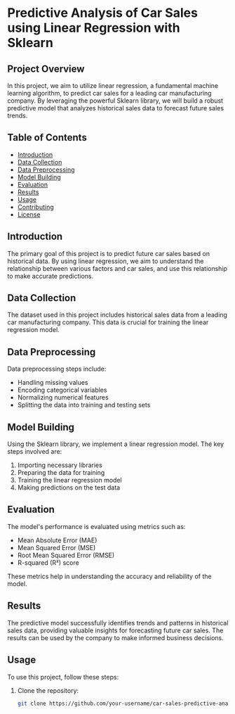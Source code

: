 # Predictive Analysis of Car Sales using Linear Regression with Sklearn

## Project Overview

In this project, we aim to utilize linear regression, a fundamental machine learning algorithm, to predict car sales for a leading car manufacturing company. By leveraging the powerful Sklearn library, we will build a robust predictive model that analyzes historical sales data to forecast future sales trends.

## Table of Contents

- [Introduction](#introduction)
- [Data Collection](#data-collection)
- [Data Preprocessing](#data-preprocessing)
- [Model Building](#model-building)
- [Evaluation](#evaluation)
- [Results](#results)
- [Usage](#usage)
- [Contributing](#contributing)
- [License](#license)

## Introduction

The primary goal of this project is to predict future car sales based on historical data. By using linear regression, we aim to understand the relationship between various factors and car sales, and use this relationship to make accurate predictions.

## Data Collection

The dataset used in this project includes historical sales data from a leading car manufacturing company. This data is crucial for training the linear regression model.

## Data Preprocessing

Data preprocessing steps include:

- Handling missing values
- Encoding categorical variables
- Normalizing numerical features
- Splitting the data into training and testing sets

## Model Building

Using the Sklearn library, we implement a linear regression model. The key steps involved are:

1. Importing necessary libraries
2. Preparing the data for training
3. Training the linear regression model
4. Making predictions on the test data

## Evaluation

The model's performance is evaluated using metrics such as:

- Mean Absolute Error (MAE)
- Mean Squared Error (MSE)
- Root Mean Squared Error (RMSE)
- R-squared (R²) score

These metrics help in understanding the accuracy and reliability of the model.

## Results

The predictive model successfully identifies trends and patterns in historical sales data, providing valuable insights for forecasting future car sales. The results can be used by the company to make informed business decisions.

## Usage

To use this project, follow these steps:

1. Clone the repository:
   ```bash
   git clone https://github.com/your-username/car-sales-predictive-analysis.git
